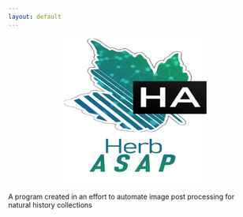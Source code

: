 ```yaml
---
layout: default
---
```


<p align="center">
  <img width="300" height="300" src="md_a_wt.png">
</p>

A program created in an effort to automate image post processing for natural history collections
